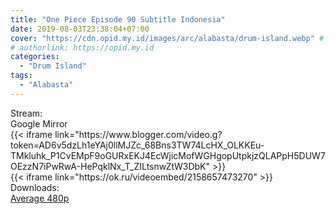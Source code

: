 ```yaml
---
title: "One Piece Episode 90 Subtitle Indonesia"
date: 2019-08-03T23:38:04+07:00
cover: "https://cdn.opid.my.id/images/arc/alabasta/drum-island.webp" # Optional, cover
# authorlink: https://opid.my.id
categories:
  - "Drum Island"
tags:
  - "Alabasta"
---
```

<div class="ui menu violet borderless inverted">
  <div class="header item active">
        Stream:
    </div>
  <a class="active item" data-tab="google">
    <i class="google drive icon"></i> Google
  </a>
  <a class="item nounderline" data-tab="mirror">
    <i class="odnoklassniki icon"></i> Mirror
  </a>
</div>
<div class="ui bottom attached tab segment active" style="border:0 !important;" data-tab="google">
  {{< iframe link="https://www.blogger.com/video.g?token=AD6v5dzLh1eYAj0llMJZc_68Bns3TW74LcHX_OLKKEu-TMkluhk_P1CvEMpF9oGURxEKJ4EcWjicMofWGHgopUtpkjzQLAPpH5DUW7OEzzN7iPwRwA-HePqklNx_T_ZILtsnwZtW3DbK" >}}
</div>
<div class="ui bottom attached tab segment" style="border:0 !important;" data-tab="mirror">
  {{< iframe link="https://ok.ru/videoembed/2158657473270" >}}
</div>
<div class="ui menu violet borderless inverted">
  <div class="header item active">
        Downloads:
    </div>
  <a class="item nounderline" href="https://ouo.io/awJByxa" target="_blank" rel="dofollow"><i class="google drive icon"></i>
    Average 480p</a>
</div>